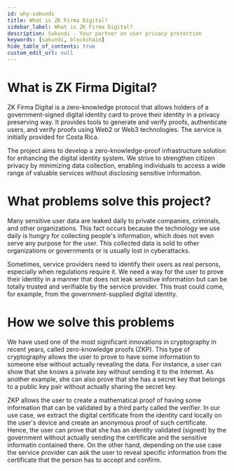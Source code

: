 ```yaml
---
id: why-sakundi
title: What is ZK Firma Digital?
sidebar_label: What is ZK Firma Digital?
description: Sakundi - Your partner on user privacy protection
keywords: [sakundi, blockchain]
hide_table_of_contents: true
custom_edit_url: null
---
```


# What is ZK Firma Digital?

ZK Firma Digital is a zero-knowledge protocol that allows holders of a
government-signed digital identity card to prove their identity in a
privacy preserving way. It provides tools to generate and verify proofs,
authenticate users, and verify proofs using Web2 or Web3 technologies.
The service is initially provided for Costa Rica.

The project aims to develop a zero-knowledge-proof infrastructure solution
for enhancing the digital identity system. We strive to strengthen citizen
privacy by minimizing data collection, enabling individuals to access a
wide range of valuable services without disclosing sensitive information.

# What problems solve this project?

Many sensitive user data are leaked daily to private companies,
criminals, and other organizations. This fact occurs because the technology 
we use daily is hungry for collecting people's information, which 
does not even serve any purpose for the user. This collected data is sold to
other organizations or governments or is usually lost in cyberattacks. 

Sometimes, service providers need to identify their users as real persons,
especially when regulations require it. We need a way for the user to prove
their identity in a manner that does not leak sensitive information but can
be totally trusted and verifiable by the service provider. This trust
could come, for example, from the government-supplied digital identity.

# How we solve this problems

We have used one of the most significant innovations in cryptography in recent years, called zero-knowledge proofs (ZKP). This type of cryptography allows the user to prove to have
some information to someone else without actually revealing the data.
For instance, a user can show that she knows a private key without sending
it to the Internet. As another example, she can also prove that she has a secret key that belongs to
a public key pair without actually sharing the secret key.

ZKP allows the user to create a mathematical proof of having some information
that can be validated by a third party called the verifier. In our use case, we
extract the digital certificate from the identity card locally on the user's device
and create an anonymous proof of such certificate. Hence, the user can prove that
she has an identity validated (signed) by the government without actually sending the
certificate and the sensitive informatin contained there. On the other hand,
depending on the use case the service provider can ask the user to reveal specific
information from the certificate that the person has to accept and confirm.



